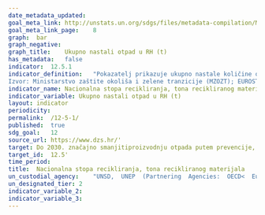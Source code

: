 ```yaml
---
date_metadata_updated:	
goal_meta_link:	http://unstats.un.org/sdgs/files/metadata-compilation/Metadata-Goal-12.pdf'
goal_meta_link_page:	8
graph:	bar
graph_negative:	
graph_title:	Ukupno nastali otpad u RH (t)
has_metadata:	false
indicator:	12.5.1
indicator_definition:	"Pokazatelj prikazuje ukupno nastale količine otpada na području Republike Hrvatske te količine i stopu recikliranja ukupno nastalog otpada. Prikazani podaci su djelomično u skladu s metapodacima UN-a. Naime, podaci se odnose na obradu konačnim postupcima na području RH (R2-R11), dok se sukladno UN metodologiji razmatra postupak predobrade otpada R12, nakon kojeg slijede konačni postupci obrade (R2-R11).
Izvor: Ministarstvo zaštite okoliša i zelene tranzicije (MZOZT); EUROSTAT"
indicator_name:	Nacionalna stopa recikliranja, tona recikliranog materijala
indicator_variable:	Ukupno nastali otpad u RH (t)
layout:	indicator
periodicity:	
permalink:	/12-5-1/
published:	true  
sdg_goal:	12
source_url:	https://www.dzs.hr/'
target:	Do 2030. značajno smanjitiproizvodnju otpada putem prevencije, smanjenja, recikliranja i ponovne uporabe
target_id:	12.5'
time_period:	
title:	Nacionalna stopa recikliranja, tona recikliranog materijala
un_custodial_agency:	"UNSD,  UNEP  (Partnering  Agencies:  OECD<  Eurostat)"
un_designated_tier:	2
indicator_variable_2:	
indicator_variable_3:	
---
```

